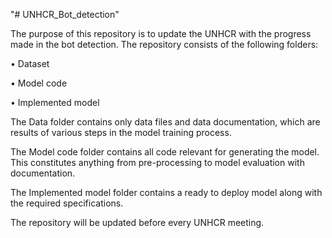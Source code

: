 "# UNHCR_Bot_detection" 

The purpose of this repository is to update the UNHCR with the progress made in the bot detection. 
The repository consists of the following folders:

•	Dataset

•	Model code

•	Implemented model

The Data folder contains only data files and data documentation, which are results of various steps in the model training process.

The Model code folder contains all code relevant for generating the model. This constitutes anything from pre-processing to model evaluation with documentation.

The Implemented model folder contains a ready to deploy model along with the required specifications. 

The repository will be updated before every UNHCR meeting.
